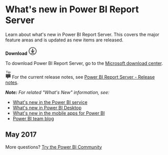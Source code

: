 <properties
   pageTitle="Get started with Power BI Report Server"
   description="Learn how to install Power BI Report Server. "
   services="powerbi"
   documentationCenter=""
   authors="guyinacube"
   manager="erikre"
   backup=""
   editor=""
   tags=""
   qualityFocus="no"
   qualityDate=""/>

<tags
   ms.service="powerbi"
   ms.devlang="NA"
   ms.topic="article"
   ms.tgt_pltfrm="NA"
   ms.workload="powerbi"
   ms.date="05/08/2017"
   ms.author="asaxton"/>
# What's new in Power BI Report Server

Learn about what's new in Power BI Report Server. This covers the major feature areas and is updated as new items are released.

 **Download** ![download](media/download.png "download")

To download Power BI Report Server, go to the [Microsoft download center](https://go.microsoft.com/fwlink/?linkid=839351).

![tip](media/fyi-tip.png "tip") For the current release notes, see [Power BI Report Server - Release notes](reportserver-release-notes.md).

***Note:*** *For related "What's New" information, see:*

- [What's new in the Power BI service](../powerbi-service-whats-new.md)
- [What's new in Power BI Desktop](../powerbi-desktop-latest-update.md)
- [What's new in the mobile apps for Power BI](../powerbi-mobile-whats-new-in-the-mobile-apps.md)
- [Power BI team blog](https://powerbi.microsoft.com/blog/)

## May 2017



More questions? [Try the Power BI Community](http://community.powerbi.com/)
